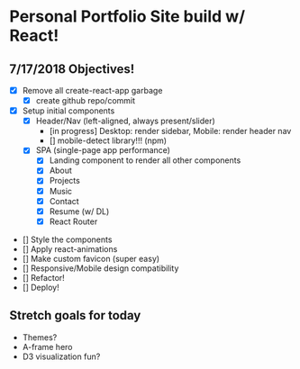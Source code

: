 # Personal Portfolio Site build w/ React!

## 7/17/2018 Objectives!

- [x] Remove all create-react-app garbage
  - [x] create github repo/commit
- [x] Setup initial components
  - [x] Header/Nav (left-aligned, always present/slider)
    - [in progress] Desktop: render sidebar, Mobile: render header nav
    - [] mobile-detect library!!! (npm)
  - [x] SPA (single-page app performance)
    - [x] Landing component to render all other components
    - [x] About
    - [x] Projects
    - [x] Music
    - [x] Contact  
    - [x] Resume (w/ DL)
    - [x] React Router
- [] Style the components
- [] Apply react-animations
- [] Make custom favicon (super easy)
- [] Responsive/Mobile design compatibility
- [] Refactor!
- [] Deploy!

## Stretch goals for today

- Themes?
- A-frame hero
- D3 visualization fun?
